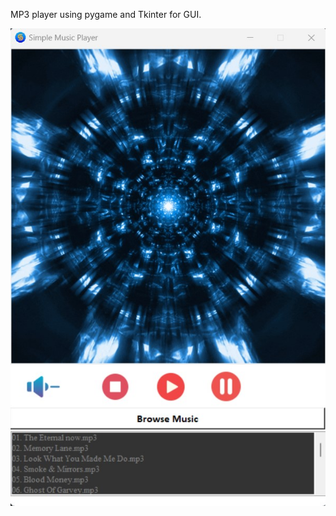 MP3 player using pygame and Tkinter for GUI.

![MP3 Player](https://github.com/dimipash/Python_projects/blob/main/mp3_player/screenshot.jpg)

